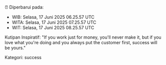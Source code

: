⏰ Diperbarui pada:
- WIB: Selasa, 17 Juni 2025 06.25.57 UTC
- WITA: Selasa, 17 Juni 2025 07.25.57 UTC
- WIT: Selasa, 17 Juni 2025 08.25.57 UTC

Kutipan Inspiratif:
"If you work just for money, you'll never make it, but if you love what you're doing and you always put the customer first, success will be yours."


Kategori: success


